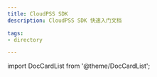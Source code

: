 ```yaml
---
title: CloudPSS SDK
description: CloudPSS SDK 快速入门文档

tags:
- directory

---
```


import DocCardList from '@theme/DocCardList';

<DocCardList />